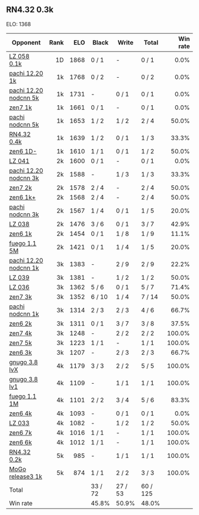 ## RN4.32 0.3k ##

ELO: 1368

Opponent | Rank | ELO | Black | Write | Total | Win rate
---------|-----:|----:|-------|-------|-------|-------:
[LZ 058 0.1k](LZ%20058%200.1k.md) | 1D | 1868 | 0 / 1 | - | 0 / 1 | 0.0%
[pachi 12.20 1k](pachi%2012.20%201k.md) | 1k | 1768 | 0 / 2 | - | 0 / 2 | 0.0%
[pachi 12.20 nodcnn 5k](pachi%2012.20%20nodcnn%205k.md) | 1k | 1731 | - | 0 / 1 | 0 / 1 | 0.0%
[zen7 1k](zen7%201k.md) | 1k | 1661 | 0 / 1 | - | 0 / 1 | 0.0%
[pachi nodcnn 5k](pachi%20nodcnn%205k.md) | 1k | 1653 | 1 / 2 | 1 / 2 | 2 / 4 | 50.0%
[RN4.32 0.4k](RN4.32%200.4k.md) | 1k | 1639 | 1 / 2 | 0 / 1 | 1 / 3 | 33.3%
[zen6 1D-](zen6%201D-.md) | 1k | 1610 | 1 / 1 | 0 / 1 | 1 / 2 | 50.0%
[LZ 041](LZ%20041.md) | 2k | 1600 | 0 / 1 | - | 0 / 1 | 0.0%
[pachi 12.20 nodcnn 3k](pachi%2012.20%20nodcnn%203k.md) | 2k | 1588 | - | 1 / 3 | 1 / 3 | 33.3%
[zen7 2k](zen7%202k.md) | 2k | 1578 | 2 / 4 | - | 2 / 4 | 50.0%
[zen6 1k+](zen6%201k+.md) | 2k | 1568 | 2 / 4 | - | 2 / 4 | 50.0%
[pachi nodcnn 3k](pachi%20nodcnn%203k.md) | 2k | 1567 | 1 / 4 | 0 / 1 | 1 / 5 | 20.0%
[LZ 038](LZ%20038.md) | 2k | 1476 | 3 / 6 | 0 / 1 | 3 / 7 | 42.9%
[zen6 1k](zen6%201k.md) | 2k | 1454 | 0 / 1 | 1 / 8 | 1 / 9 | 11.1%
[fuego 1.1 5M](fuego%201.1%205M.md) | 2k | 1421 | 0 / 1 | 1 / 4 | 1 / 5 | 20.0%
[pachi 12.20 nodcnn 1k](pachi%2012.20%20nodcnn%201k.md) | 3k | 1383 | - | 2 / 9 | 2 / 9 | 22.2%
[LZ 039](LZ%20039.md) | 3k | 1381 | - | 1 / 2 | 1 / 2 | 50.0%
[LZ 036](LZ%20036.md) | 3k | 1362 | 5 / 6 | 0 / 1 | 5 / 7 | 71.4%
[zen7 3k](zen7%203k.md) | 3k | 1352 | 6 / 10 | 1 / 4 | 7 / 14 | 50.0%
[pachi nodcnn 1k](pachi%20nodcnn%201k.md) | 3k | 1314 | 2 / 3 | 2 / 3 | 4 / 6 | 66.7%
[zen6 2k](zen6%202k.md) | 3k | 1311 | 0 / 1 | 3 / 7 | 3 / 8 | 37.5%
[zen7 4k](zen7%204k.md) | 3k | 1248 | - | 2 / 2 | 2 / 2 | 100.0%
[zen7 5k](zen7%205k.md) | 3k | 1223 | 1 / 1 | - | 1 / 1 | 100.0%
[zen6 3k](zen6%203k.md) | 3k | 1207 | - | 2 / 3 | 2 / 3 | 66.7%
[gnugo 3.8 lvX](gnugo%203.8%20lvX.md) | 4k | 1179 | 3 / 3 | 2 / 2 | 5 / 5 | 100.0%
[gnugo 3.8 lv1](gnugo%203.8%20lv1.md) | 4k | 1109 | - | 1 / 1 | 1 / 1 | 100.0%
[fuego 1.1 1M](fuego%201.1%201M.md) | 4k | 1101 | 2 / 2 | 3 / 4 | 5 / 6 | 83.3%
[zen6 4k](zen6%204k.md) | 4k | 1093 | - | 0 / 1 | 0 / 1 | 0.0%
[LZ 033](LZ%20033.md) | 4k | 1082 | - | 1 / 2 | 1 / 2 | 50.0%
[zen6 7k](zen6%207k.md) | 4k | 1016 | 1 / 1 | - | 1 / 1 | 100.0%
[zen6 6k](zen6%206k.md) | 4k | 1012 | 1 / 1 | - | 1 / 1 | 100.0%
[RN4.32 0.2k](RN4.32%200.2k.md) | 5k | 985 | - | 1 / 1 | 1 / 1 | 100.0%
[MoGo release3 1k](MoGo%20release3%201k.md) | 5k | 874 | 1 / 1 | 2 / 2 | 3 / 3 | 100.0%
Total | | | 33 / 72 | 27 / 53 | 60 / 125 | 
Win rate| | | 45.8% | 50.9% | 48.0% | 
